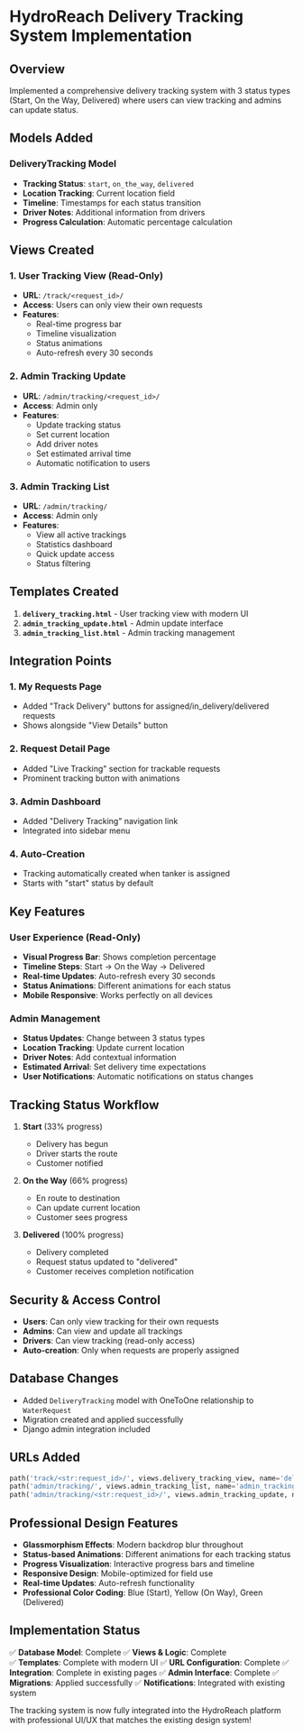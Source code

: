 # HydroReach Delivery Tracking System Implementation

## Overview
Implemented a comprehensive delivery tracking system with 3 status types (Start, On the Way, Delivered) where users can view tracking and admins can update status.

## Models Added

### DeliveryTracking Model
- **Tracking Status**: `start`, `on_the_way`, `delivered`
- **Location Tracking**: Current location field
- **Timeline**: Timestamps for each status transition
- **Driver Notes**: Additional information from drivers
- **Progress Calculation**: Automatic percentage calculation

## Views Created

### 1. User Tracking View (Read-Only)
- **URL**: `/track/<request_id>/`
- **Access**: Users can only view their own requests
- **Features**: 
  - Real-time progress bar
  - Timeline visualization
  - Status animations
  - Auto-refresh every 30 seconds

### 2. Admin Tracking Update
- **URL**: `/admin/tracking/<request_id>/`
- **Access**: Admin only
- **Features**:
  - Update tracking status
  - Set current location
  - Add driver notes
  - Set estimated arrival time
  - Automatic notification to users

### 3. Admin Tracking List
- **URL**: `/admin/tracking/`
- **Access**: Admin only
- **Features**:
  - View all active trackings
  - Statistics dashboard
  - Quick update access
  - Status filtering

## Templates Created

1. **`delivery_tracking.html`** - User tracking view with modern UI
2. **`admin_tracking_update.html`** - Admin update interface
3. **`admin_tracking_list.html`** - Admin tracking management

## Integration Points

### 1. My Requests Page
- Added "Track Delivery" buttons for assigned/in_delivery/delivered requests
- Shows alongside "View Details" button

### 2. Request Detail Page
- Added "Live Tracking" section for trackable requests
- Prominent tracking button with animations

### 3. Admin Dashboard
- Added "Delivery Tracking" navigation link
- Integrated into sidebar menu

### 4. Auto-Creation
- Tracking automatically created when tanker is assigned
- Starts with "start" status by default

## Key Features

### User Experience (Read-Only)
- **Visual Progress Bar**: Shows completion percentage
- **Timeline Steps**: Start → On the Way → Delivered
- **Real-time Updates**: Auto-refresh every 30 seconds
- **Status Animations**: Different animations for each status
- **Mobile Responsive**: Works perfectly on all devices

### Admin Management
- **Status Updates**: Change between 3 status types
- **Location Tracking**: Update current location
- **Driver Notes**: Add contextual information
- **Estimated Arrival**: Set delivery time expectations
- **User Notifications**: Automatic notifications on status changes

## Tracking Status Workflow

1. **Start** (33% progress)
   - Delivery has begun
   - Driver starts the route
   - Customer notified

2. **On the Way** (66% progress)
   - En route to destination
   - Can update current location
   - Customer sees progress

3. **Delivered** (100% progress)
   - Delivery completed
   - Request status updated to "delivered"
   - Customer receives completion notification

## Security & Access Control

- **Users**: Can only view tracking for their own requests
- **Admins**: Can view and update all trackings
- **Drivers**: Can view tracking (read-only access)
- **Auto-creation**: Only when requests are properly assigned

## Database Changes

- Added `DeliveryTracking` model with OneToOne relationship to `WaterRequest`
- Migration created and applied successfully
- Django admin integration included

## URLs Added

```python
path('track/<str:request_id>/', views.delivery_tracking_view, name='delivery_tracking'),
path('admin/tracking/', views.admin_tracking_list, name='admin_tracking_list'),
path('admin/tracking/<str:request_id>/', views.admin_tracking_update, name='admin_tracking_update'),
```

## Professional Design Features

- **Glassmorphism Effects**: Modern backdrop blur throughout
- **Status-based Animations**: Different animations for each tracking status
- **Progress Visualization**: Interactive progress bars and timeline
- **Responsive Design**: Mobile-optimized for field use
- **Real-time Updates**: Auto-refresh functionality
- **Professional Color Coding**: Blue (Start), Yellow (On Way), Green (Delivered)

## Implementation Status

✅ **Database Model**: Complete
✅ **Views & Logic**: Complete  
✅ **Templates**: Complete with modern UI
✅ **URL Configuration**: Complete
✅ **Integration**: Complete in existing pages
✅ **Admin Interface**: Complete
✅ **Migrations**: Applied successfully
✅ **Notifications**: Integrated with existing system

The tracking system is now fully integrated into the HydroReach platform with professional UI/UX that matches the existing design system!
